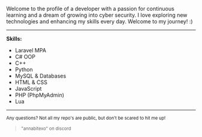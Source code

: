 Welcome to the profile of a developer with a passion for continuous learning and a dream of growing into cyber security. I love exploring new technologies and enhancing my skills every day. Welcome to my journey! :)
<br>

----------------------------------------

**Skills:**
- Laravel MPA
- C# OOP
- C++
- Python
- MySQL & Databases
- HTML & CSS
- JavaScript
- PHP (PhpMyAdmin)
- Lua

----------------------------------------

<small> Any questions? Not all my repo's are public, but don't be scared to hit me up! 
> "annabitexo" on discord </small>
